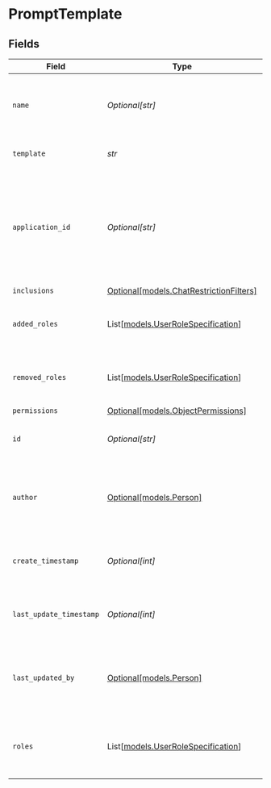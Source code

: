 # PromptTemplate


## Fields

| Field                                                                                        | Type                                                                                         | Required                                                                                     | Description                                                                                  | Example                                                                                      |
| -------------------------------------------------------------------------------------------- | -------------------------------------------------------------------------------------------- | -------------------------------------------------------------------------------------------- | -------------------------------------------------------------------------------------------- | -------------------------------------------------------------------------------------------- |
| `name`                                                                                       | *Optional[str]*                                                                              | :heavy_minus_sign:                                                                           | The user-given identifier for this prompt template.                                          |                                                                                              |
| `template`                                                                                   | *str*                                                                                        | :heavy_check_mark:                                                                           | The actual template string.                                                                  |                                                                                              |
| `application_id`                                                                             | *Optional[str]*                                                                              | :heavy_minus_sign:                                                                           | The Application Id the prompt template should be created under. Empty for default assistant. |                                                                                              |
| `inclusions`                                                                                 | [Optional[models.ChatRestrictionFilters]](../models/chatrestrictionfilters.md)               | :heavy_minus_sign:                                                                           | N/A                                                                                          |                                                                                              |
| `added_roles`                                                                                | List[[models.UserRoleSpecification](../models/userrolespecification.md)]                     | :heavy_minus_sign:                                                                           | A list of added user roles for the Workflow.                                                 |                                                                                              |
| `removed_roles`                                                                              | List[[models.UserRoleSpecification](../models/userrolespecification.md)]                     | :heavy_minus_sign:                                                                           | A list of removed user roles for the Workflow.                                               |                                                                                              |
| `permissions`                                                                                | [Optional[models.ObjectPermissions]](../models/objectpermissions.md)                         | :heavy_minus_sign:                                                                           | N/A                                                                                          |                                                                                              |
| `id`                                                                                         | *Optional[str]*                                                                              | :heavy_minus_sign:                                                                           | Opaque id for this prompt template                                                           |                                                                                              |
| `author`                                                                                     | [Optional[models.Person]](../models/person.md)                                               | :heavy_minus_sign:                                                                           | N/A                                                                                          | {<br/>"name": "George Clooney",<br/>"obfuscatedId": "abc123"<br/>}                           |
| `create_timestamp`                                                                           | *Optional[int]*                                                                              | :heavy_minus_sign:                                                                           | Server Unix timestamp of the creation time.                                                  |                                                                                              |
| `last_update_timestamp`                                                                      | *Optional[int]*                                                                              | :heavy_minus_sign:                                                                           | Server Unix timestamp of the last update time.                                               |                                                                                              |
| `last_updated_by`                                                                            | [Optional[models.Person]](../models/person.md)                                               | :heavy_minus_sign:                                                                           | N/A                                                                                          | {<br/>"name": "George Clooney",<br/>"obfuscatedId": "abc123"<br/>}                           |
| `roles`                                                                                      | List[[models.UserRoleSpecification](../models/userrolespecification.md)]                     | :heavy_minus_sign:                                                                           | A list of roles for this prompt template explicitly granted.                                 |                                                                                              |